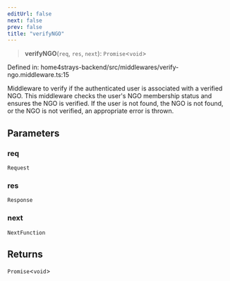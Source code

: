 ```yaml
---
editUrl: false
next: false
prev: false
title: "verifyNGO"
---
```


> **verifyNGO**(`req`, `res`, `next`): `Promise`\<`void`\>

Defined in: home4strays-backend/src/middlewares/verify-ngo.middleware.ts:15

Middleware to verify if the authenticated user is associated with a verified NGO.
This middleware checks the user's NGO membership status and ensures the NGO is verified.
If the user is not found, the NGO is not found, or the NGO is not verified, an appropriate error is thrown.

## Parameters

### req

`Request`

### res

`Response`

### next

`NextFunction`

## Returns

`Promise`\<`void`\>
